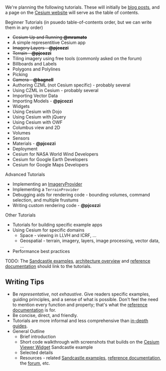 We're planning the following tutorials.  These will initially be [blog posts](http://cesiumjs.org/blog.html), and a page on the [Cesium website](http://cesiumjs.org) will serve as the table of contents.

Beginner Tutorials (in psuedo table-of-contents order, but we can write them in any order)
* ~~Cesium Up and Running **@mramato**~~
* A simple representitive Cesium app
* ~~Imagery Layers - **@pjcozzi**~~
* ~~Terrain - **@pjcozzi**~~
* Tiling imagery using free tools (commonly asked on the forum)
* Billboards and Labels
* Polygons and Polylines
* Picking
* ~~Camera - **@bagnell**~~
* Authoring CZML (not Cesium specific) - probably several
* Using CZML in Cesium - probably several
* Importing Vector Data
* Importing Models - **@pjcozzi**
* Widgets
* Using Cesium with Dojo
* Using Cesium with jQuery
* Using Cesium with OWF 
* Columbus view and 2D
* Volumes
* Sensors
* Materials - **@pjcozzi**
* Deployment
* Cesium for NASA World Wind Developers
* Cesium for Google Earth Developers
* Cesium for Google Maps Developers

Advanced Tutorials
* Implementing an [ImageryProvider](http://cesiumjs.org/Cesium/Build/Documentation/ImageryProvider.html)
* Implementing a `TerrainProvider`
* Debugging aids for rendering code - bounding volumes, command selection, and multiple frustums
* Writing custom rendering code - **@pjcozzi**

Other Tutorials
* Tutorials for building specific example apps
* Using Cesium for specific domains
   * Space - viewing in LLVH and ICRF, ...
   * Geospatial - terrain, imagery, layers, image processing, vector data, ...
* Performance best practices

TODO: The [Sandcastle examples](http://cesiumjs.org/Cesium/Apps/Sandcastle/), [architecture overview](https://github.com/AnalyticalGraphicsInc/cesium/wiki/Architecture) and [reference documentation](http://cesiumjs.org/Cesium/Build/Documentation/) should link to the tutorials.

## Writing Tips

* Be _representative_, not _exhaustive_.  Give readers specific examples, guiding principles, and a sense of what is possible.  Don't feel the need to mention every function and property; that's what the [reference documentation](http://cesiumjs.org/Cesium/Build/Documentation/) is for.
* Be concise, direct, and friendly.
* Tutorials are more informal and less comprehensive than [in-depth guides](https://github.com/AnalyticalGraphicsInc/cesium/wiki/In-Depth-Guides).
* General Outline
   * Brief introduction
   * Short code walkthrough with screenshots that builds on the [Cesium Viewer Widget](http://cesiumjs.org/Cesium/Apps/Sandcastle/index.html?src=Cesium%20Viewer%20Widget.html) Sandcastle example
   * Selected details
   * Resources - related [Sandcastle examples](http://cesiumjs.org/Cesium/Apps/Sandcastle/), [reference documentation](http://cesiumjs.org/Cesium/Build/Documentation/), the [forum](https://groups.google.com/forum/#!forum/cesium-dev), etc.
